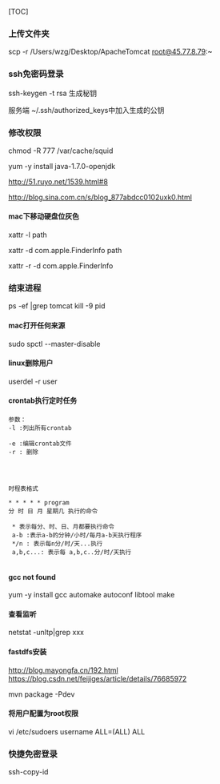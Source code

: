 [TOC]



### 上传文件夹
scp -r /Users/wzg/Desktop/ApacheTomcat root@45.77.8.79:~ 

### ssh免密码登录
ssh-keygen -t rsa 生成秘钥

服务端
~/.ssh/authorized_keys中加入生成的公钥



### 修改权限
chmod -R 777 /var/cache/squid


yum -y install java-1.7.0-openjdk

http://51.ruyo.net/1539.html#8

http://blog.sina.com.cn/s/blog_877abdcc0102uxk0.html

#### mac下移动硬盘位灰色
xattr -l  path

xattr -d com.apple.FinderInfo path

xattr -r -d com.apple.FinderInfo

### 结束进程
ps -ef |grep tomcat
kill -9 pid

#### mac打开任何来源
sudo spctl --master-disable

#### linux删除用户
userdel -r user

#### crontab执行定时任务
```
参数：
-l :列出所有crontab

-e :编辑crontab文件
-r : 删除




时程表格式

* * * * * program
分 时 日 月 星期几 执行的命令

 * 表示每分、时、日、月都要执行命令
 a-b :表示a-b的分钟/小时/每月a-b天执行程序
 */n : 表示每n分/时/天...执行
 a,b,c...: 表示每 a,b,c..分/时/天执行
 

```

#### gcc not found
yum -y install gcc automake autoconf libtool make

#### 查看监听
netstat -unltp|grep xxx

#### fastdfs安装
http://blog.mayongfa.cn/192.html
https://blog.csdn.net/feijiges/article/details/76685972

mvn package -Pdev

#### 将用户配置为root权限
vi /etc/sudoers
username ALL=(ALL)  ALL





















### 快捷免密登录
ssh-copy-id